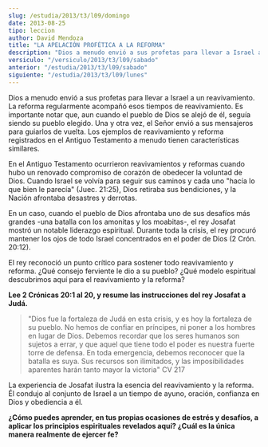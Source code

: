 ```yaml
---
slug: /estudia/2013/t3/l09/domingo
date: 2013-08-25
tipo: leccion
author: David Mendoza
title: "LA APELACIÓN PROFÉTICA A LA REFORMA"
description: "Dios a menudo envió a sus profetas para llevar a Israel a un reavivamiento. La  reforma regularmente acompañó esos tiempos de reavivamiento. Es importante  notar que, aun cuando el pueblo de Dios se alejó de él, seguía siendo su pueblo  elegido."
versiculo: "/versiculo/2013/t3/l09/sabado"
anterior: "/estudia/2013/t3/l09/sabado"
siguiente: "/estudia/2013/t3/l09/lunes"
---
```


Dios a menudo envió a sus profetas para llevar a Israel a un reavivamiento. La reforma regularmente acompañó esos tiempos de reavivamiento. Es importante notar que, aun cuando el pueblo de Dios se alejó de él, seguía siendo su pueblo elegido. Una y otra vez, el Señor envió a sus mensajeros para guiarlos de vuelta. Los ejemplos de reavivamiento y reforma registrados en el Antiguo Testamento a menudo tienen características similares.

En el Antiguo Testamento ocurrieron reavivamientos y reformas cuando hubo un renovado compromiso de corazón de obedecer la voluntad de Dios. Cuando Israel se volvía para seguir sus caminos y cada uno "hacía lo que bien le parecía" (Juec. 21:25), Dios retiraba sus bendiciones, y la Nación afrontaba desastres y derrotas.

En un caso, cuando el pueblo de Dios afrontaba uno de sus desafíos más grandes -una batalla con los amonitas y los moabitas-, el rey Josafat mostró un notable liderazgo espiritual. Durante toda la crisis, el rey procuró mantener los ojos de todo Israel concentrados en el poder de Dios (2 Crón. 20:12).

El rey reconoció un punto crítico para sostener todo reavivamiento y reforma. ¿Qué consejo ferviente le dio a su pueblo? ¿Qué modelo espiritual descubrimos aquí para el reavivamiento y la reforma?

**Lee 2 Crónicas 20:1 al 20, y resume las instrucciones del rey Josafat a Judá.**

> "Dios fue la fortaleza de Judá en esta crisis, y es hoy la fortaleza de su pueblo. No hemos de confiar en príncipes, ni poner a los hombres en lugar de Dios. De­bemos recordar que los seres humanos son sujetos a errar, y que aquel que tiene todo el poder es nuestra fuerte torre de defensa. En toda emergencia, debemos reconocer que la batalla es suya. Sus recursos son ilimitados, y las imposibilidades aparentes harán tanto mayor la victoria" CV 217

La experiencia de Josafat ilustra la esencia del reavivamiento y la reforma. Él condujo al conjunto de Israel a un tiempo de ayuno, oración, confianza en Dios y obediencia a él.

**¿Cómo puedes aprender, en tus propias ocasiones de estrés y desafíos, a aplicar los principios espirituales revelados aquí? ¿Cuál es la única manera realmente de ejercer fe?**
